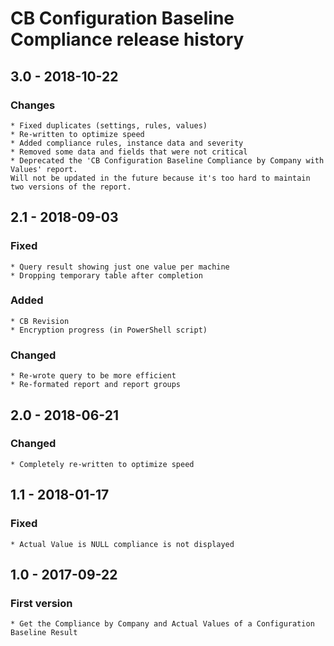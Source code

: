 # CB Configuration Baseline Compliance release history

## 3.0 - 2018-10-22

### Changes

    * Fixed duplicates (settings, rules, values)
    * Re-written to optimize speed
    * Added compliance rules, instance data and severity
    * Removed some data and fields that were not critical
    * Deprecated the 'CB Configuration Baseline Compliance by Company with Values' report.
    Will not be updated in the future because it's too hard to maintain two versions of the report.

## 2.1 - 2018-09-03

### Fixed

    * Query result showing just one value per machine
    * Dropping temporary table after completion

### Added

    * CB Revision
    * Encryption progress (in PowerShell script)

### Changed

    * Re-wrote query to be more efficient
    * Re-formated report and report groups

## 2.0 - 2018-06-21

### Changed

    * Completely re-written to optimize speed

## 1.1 - 2018-01-17

### Fixed

    * Actual Value is NULL compliance is not displayed

## 1.0 - 2017-09-22

### First version

    * Get the Compliance by Company and Actual Values of a Configuration Baseline Result